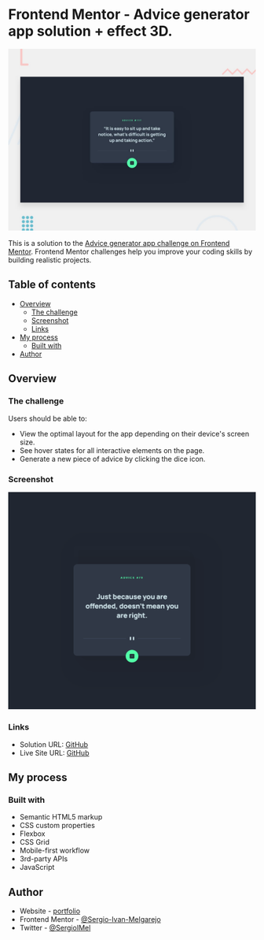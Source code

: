 # Frontend Mentor - Advice generator app solution + effect 3D.

![Design preview for the Advice generator app coding challenge](./design/desktop-preview.jpg)

This is a solution to the [Advice generator app challenge on Frontend Mentor](https://www.frontendmentor.io/challenges/advice-generator-app-QdUG-13db). Frontend Mentor challenges help you improve your coding skills by building realistic projects.

## Table of contents

- [Overview](#overview)
  - [The challenge](#the-challenge)
  - [Screenshot](#screenshot)
  - [Links](#links)
- [My process](#my-process)
  - [Built with](#built-with)
- [Author](#author)


## Overview

### The challenge

Users should be able to:

- View the optimal layout for the app depending on their device's screen size.
- See hover states for all interactive elements on the page.
- Generate a new piece of advice by clicking the dice icon.

### Screenshot

![](./screencapture.png)

### Links

- Solution URL: [GitHub](https://github.com/Sergio-Ivan-Melgarejo/front-mentor-27)
- Live Site URL: [GitHub](https://sergio-ivan-melgarejo.github.io/front-mentor-27/)

## My process

### Built with

- Semantic HTML5 markup
- CSS custom properties
- Flexbox
- CSS Grid
- Mobile-first workflow
- 3rd-party APIs
- JavaScript

## Author

- Website - [portfolio](https://portfolio-profesional-sergio-ivan-megarejo.netlify.app/)
- Frontend Mentor - [@Sergio-Ivan-Melgarejo](https://www.frontendmentor.io/profile/Sergio-Ivan-Melgarejo)
- Twitter - [@SergioIMel](https://twitter.com/SergioIMel)
